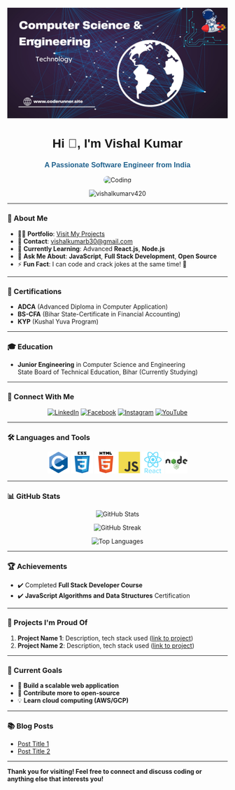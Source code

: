 ![logo](https://github.com/vishalkumarv420/vishalkumarv420/blob/main/profile.jpg)
<h1 align="center" style="font-family: 'Poppins', sans-serif;">Hi 👋, I'm Vishal Kumar</h1>
<h3 align="center" style="color: #1F618D; font-family: 'Poppins', sans-serif;">A Passionate Software Engineer from India</h3>

<div align="center">
  <img src="https://user-images.githubusercontent.com/55389276/140866485-8fb1c876-9a8f-4d6a-98dc-08c4981eaf70.gif" alt="Coding" width="400" style="border-radius: 10px;"/>
</div>

<p align="center">
  <img src="https://komarev.com/ghpvc/?username=vishalkumarv420&label=Profile%20Views&color=0e75b6&style=flat" alt="vishalkumarv420" />
</p>

---

### 🌟 About Me

- 👨‍💻 **Portfolio**: [Visit My Projects](https://codewithrunner.site/)
- 📧 **Contact**: [vishalkumarb30@gmail.com](mailto:vishalkumarb30@gmail.com)
- 🌱 **Currently Learning**: Advanced **React.js**, **Node.js**
- 💬 **Ask Me About**: **JavaScript**, **Full Stack Development**, **Open Source**
- ⚡ **Fun Fact**: I can code and crack jokes at the same time! 🤣

---

### 🏅 Certifications

- **ADCA** (Advanced Diploma in Computer Application)
- **BS-CFA** (Bihar State-Certificate in Financial Accounting)
- **KYP** (Kushal Yuva Program)

---

### 🎓 Education

- **Junior Engineering** in Computer Science and Engineering  
  State Board of Technical Education, Bihar (Currently Studying)

---

### 🔗 Connect With Me
<p align="center">
  <a href="https://linkedin.com/in/vishalkumarv420" target="_blank"><img src="https://cdn-icons-png.flaticon.com/512/174/174857.png" alt="LinkedIn" width="40" height="40" /></a>
  <a href="https://fb.com/vishalkumarv420" target="_blank"><img src="https://cdn-icons-png.flaticon.com/512/124/124010.png" alt="Facebook" width="40" height="40" /></a>
  <a href="https://instagram.com/vishalkumarv420" target="_blank"><img src="https://cdn-icons-png.flaticon.com/512/2111/2111463.png" alt="Instagram" width="40" height="40" /></a>
  <a href="https://www.youtube.com/c/vishalkumarv420" target="_blank"><img src="https://cdn-icons-png.flaticon.com/512/1384/1384060.png" alt="YouTube" width="40" height="40" /></a>
</p>

---

### 🛠️ Languages and Tools
<p align="center">
  <a href="https://www.cprogramming.com/" target="_blank"><img src="https://raw.githubusercontent.com/devicons/devicon/master/icons/c/c-original.svg" alt="C" width="50" height="50"/></a>
  <a href="https://www.w3schools.com/css/" target="_blank"><img src="https://raw.githubusercontent.com/devicons/devicon/master/icons/css3/css3-original-wordmark.svg" alt="CSS3" width="50" height="50"/></a>
  <a href="https://www.w3.org/html/" target="_blank"><img src="https://raw.githubusercontent.com/devicons/devicon/master/icons/html5/html5-original-wordmark.svg" alt="HTML5" width="50" height="50"/></a>
  <a href="https://developer.mozilla.org/en-US/docs/Web/JavaScript" target="_blank"><img src="https://raw.githubusercontent.com/devicons/devicon/master/icons/javascript/javascript-original.svg" alt="JavaScript" width="50" height="50"/></a>
  <a href="https://reactjs.org/" target="_blank"><img src="https://raw.githubusercontent.com/devicons/devicon/master/icons/react/react-original-wordmark.svg" alt="React" width="50" height="50"/></a>
  <a href="https://nodejs.org/en/" target="_blank"><img src="https://raw.githubusercontent.com/devicons/devicon/master/icons/nodejs/nodejs-original-wordmark.svg" alt="Node.js" width="50" height="50"/></a>
</p>

---

### 📊 GitHub Stats
<p align="center">
  <img src="https://github-readme-stats.vercel.app/api?username=vishalkumarv420&show_icons=true&theme=radical" alt="GitHub Stats" width="450"/>
</p>

<p align="center">
  <img src="https://github-readme-streak-stats.herokuapp.com/?user=vishalkumarv420&theme=radical" alt="GitHub Streak" width="450"/>
</p>

<p align="center">
  <img src="https://github-readme-stats.vercel.app/api/top-langs?username=vishalkumarv420&layout=compact&theme=radical" alt="Top Languages" width="450"/>
</p>

---

### 🏆 Achievements
- ✔️ Completed **Full Stack Developer Course**
- ✔️ **JavaScript Algorithms and Data Structures** Certification

---

### 🎯 Projects I'm Proud Of
1. **Project Name 1**: Description, tech stack used ([link to project](https://codewithrunner.site/assets/View%20Project/Project.html))
2. **Project Name 2**: Description, tech stack used ([link to project](https://codewithrunner.site/assets/View%20Project/Project2.html))

---

### 📅 Current Goals
- 🚀 **Build a scalable web application**
- 🎯 **Contribute more to open-source**
- 💡 **Learn cloud computing (AWS/GCP)**

---

### 📚 Blog Posts
- [Post Title 1](https://codewithrunner.site/assets/Read%20More/Read_1.html)
- [Post Title 2](https://codewithrunner.site/assets/Read%20More/Read_2.html)

---

**Thank you for visiting! Feel free to connect and discuss coding or anything else that interests you!**
